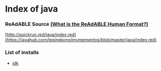 
# Index of java


### ReAdABLE Source [(What is the ReAdABLE Human Format?)](http://readablehumanformat.com)

[http://quickrun.red/java/index.red](https://javahub.com/lepinekong/mymementos/blob/master/java/index.red)


### List of installs

- [jdk](./jdk)
                        

